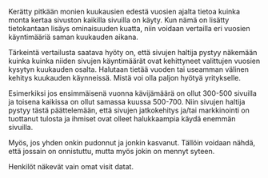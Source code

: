 ﻿Kerätty pitkään monien kuukausien edestä vuosien ajalta tietoa kuinka monta kertaa sivuston kaikilla sivuilla on käyty. Kun nämä on lisätty tietokantaan lisäys ominaisuuden kuatta, niin voidaan vertailla eri vuosien käyntimääriä saman kuukauden aikana. 

Tärkeintä vertailusta saatava hyöty on, että sivujen haltija pystyy näkemään kuinka kuinka niiden sivujen käyntimäärät ovat kehittyneet valittujen vuosien kysytyn kuukauden osalta. Halutaan tietää vuoden tai useamman välinen kehitys kuukauden käynneissä. Mistä voi olla paljon hyötyä yritykselle.

Esimerkiksi jos ensimmäisenä vuonna kävijämäärä on ollut 300-500 sivuilla ja toisena kaikissa on ollut samassa kuussa 500-700. Niin sivujen haltija pystyy tästä päättelemään, että sivujen jatkokehitys ja/tai markkinointi on tuottanut tulosta ja ihmiset ovat olleet halukkaampia käydä enemmän sivuilla. 

Myös, jos yhden onkin pudonnut ja jonkin kasvanut. Tällöin voidaan nähdä, että jossain on onnistuttu, mutta myös jokin on mennyt syteen.

Henkilöt näkevät vain omat visit datat.
